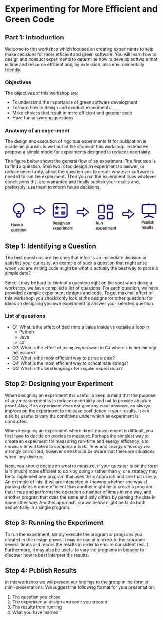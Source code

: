# Experimenting for More Efficient and Green Code

## Part 1: Introduction

Welcome to this workshop which focuses on creating experiments to help make decisions for more efficient and green software! You will learn how to design and conduct experiments to determine how to develop software that is time and resource efficient and, by extension, also environmentally friendly.

### Objectives

The objectives of this workshop are:

* To understand the importance of green software development
* To learn how to design and conduct experiments
* Make choices that result in more efficient and greener code
* Have fun answering questions


### Anatomy of an experiment

The design and execution of rigorous experiments fit for publication in
academic journals is well out of the scope of this workshop. Instead we propose
a simple model for experiments designed to reduce uncertainty.

The figure below shows the general flow of an experiment. The first step is to
find a question. Step two is too design an experiment to answer, or reduce uncertainty, about the question and to create whatever software is needed to run the experiment. Then you run the experiment draw whatever conclusions
that are warranted and finally publish your results and, preferably, use them
to inform future decisions.

![Overview of an expedient: question → design → run → publish](figures/experiment_flow.png "Experiment flow")



## Step 1: Identifying a Question

The best questions are the ones that informs an immediate decision or
satisfies your curiosity. An example of such a question that might arise
when you are writing code might be what is actually the best way to
parse a simple date?

Since it may be hard to think of a question right on the spot when doing 
a workshop, we have compiled a list of questions. For each question, we have
provided example experiment designs and code. To get maximal effect of this workshop, you should only look at the designs for other questions for ideas on designing you own experiment to answer your selected question.

### List of questions

* Q1: What is the effect of declaring a value inside vs outside a loop in
    * Python
    * Java
    * c#
* Q2: What is the effect of using async/await in C# where it is not entirely necessary?
* Q3: What is the most efficient way to parse a date?
* Q4: What is the most efficient way to concatinate strings?
* Q5: What is the best language for regular expressions?


## Step 2: Designing your Experiment

When designing an experiment it is useful to keep in mind that the
purpose of any measurement is to reduce uncertainty and not
to provide absolute proof. Also, if an experiment does not give any clear
answers,  an always improve on the experiment to increase confidence
in your results. It can also be useful to vary the conditions under which
an experiment is conducted.

When designing an experiment where direct measurement is difficult, you first have to decide on proxies to measure. Perhaps the simplest way to create an experiment for measuring run-time and energy efficency is to measure time it takes to complete a task. Time and energy efficency are strongly corrolated, however one should be aware that
there are situations when they diverge.

Next, you should decide on what to measure. If your question is on the form
is it (much) more efficient to do x by doing x rather than y, one strategy may be to implement one program that uses the x approach and one that uses y. An example of this, if we are interested in knowing whether one way of parsing dates is more efficient than another might be to create a program that times and performs the operation a number of times in one way, and another program that does the same and only differs by parsing the date in some other way. Another approach, shown below might be to do both sequentially in a single program.


## Step 3: Running the Experiment

To run the experiment, simply execute the program or programs you created in the design phase. It may be useful to execute the programs several times and record the
results in order to ensure consistent result. Furthermore, it may also be useful to vary the programs in broader to discover how to best interpret the results.


## Step 4: Publish Results

In this workshop we will present our findings to the group in the form of mini-presentations. We suggest the following format for your presentation:

1. The question you chose
2. The experimental design and code you created
3. The results from running
4. What you have learned


